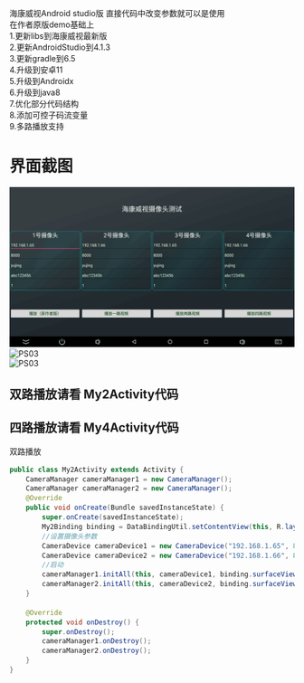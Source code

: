海康威视Android studio版 直接代码中改变参数就可以是使用  
在作者原版demo基础上  
1.更新libs到海康威视最新版  
2.更新AndroidStudio到4.1.3    
3.更新gradle到6.5  
4.升级到安卓11  
5.升级到Androidx  
6.升级到java8  
7.优化部分代码结构  
8.添加可控子码流变量  
9.多路播放支持  
  
# 界面截图

![PS03](doc/1.png)  
![PS03](doc/2.png)  
![PS03](doc/3.png)  

## 双路播放请看  My2Activity代码
## 四路播放请看  My4Activity代码

双路播放
```java
public class My2Activity extends Activity {
    CameraManager cameraManager1 = new CameraManager();
    CameraManager cameraManager2 = new CameraManager();
    @Override
    public void onCreate(Bundle savedInstanceState) {
        super.onCreate(savedInstanceState);
        My2Binding binding = DataBindingUtil.setContentView(this, R.layout.my2);
        //设置摄像头参数
        CameraDevice cameraDevice1 = new CameraDevice("192.168.1.65", 8000, "admin", "pw&123456", 1);
        CameraDevice cameraDevice2 = new CameraDevice("192.168.1.66", 8000, "admin", "pw&123456", 1);
        //启动
        cameraManager1.initAll(this, cameraDevice1, binding.surfaceView1);
        cameraManager2.initAll(this, cameraDevice2, binding.surfaceView2);
    }

    @Override
    protected void onDestroy() {
        super.onDestroy();
        cameraManager1.onDestroy();
        cameraManager2.onDestroy();
    }
}
```
